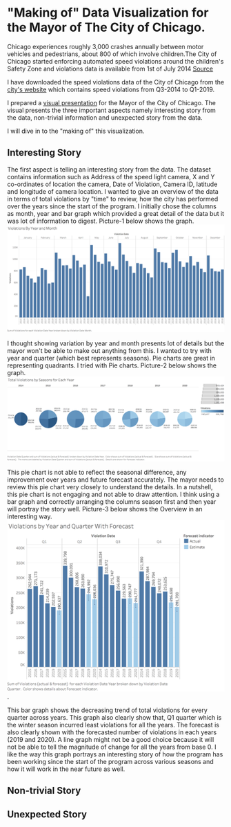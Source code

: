 # "Making of" Data Visualization for the Mayor of The City of Chicago.

Chicago experiences roughly 3,000 crashes annually between motor vehicles and pedestrians, about 800 of which involve children.The City of Chicago started enforcing automated speed violations around the children's Safety Zone and violations data is available from 1st of July 2014 [Source](https://www.chicago.gov/city/en/depts/cdot/supp_info/children_s_safetyzoneporgramautomaticspeedenforcement.html)

I have downloaded the speed violations data of the City of Chicago from the [city's website](https://data.cityofchicago.org/Transportation/Speed-Camera-Violations/hhkd-xvj4) which contains speed violations from Q3-2014 to Q1-2019.

I prepared a [visual presentation](https://public.tableau.com/profile/srinivasan.vasudevan#!/vizhome/InduvidualProject-ThreeAspects/ThreeAspects) for the Mayor of the City of Chicago. The visual presents the three important aspects namely interesting story from the data, non-trivial information and unexpected story from the data.

I will dive in to the "making of" this visualization.

## Interesting Story

The first aspect is telling an interesting story from the data. The dataset contains information such as Address of the speed light camera, X and Y co-ordinates of location the camera, Date of Violation, Camera ID, latitude and longitude of camera location. I wanted to give an overview of the data in terms of total violations by "time" to review, how the city has performed over the years since the start of the program. I initially chose the columns as month, year and bar graph which provided a great detail of the data but it was lot of information to digest. Picture-1 below shows the graph. ![alt text](images/Overview-1.png)

I thought showing variation by year and month presents lot of details but the mayor won't be able to make out anything from this. I wanted to try with year and quarter (which best represents seasons). Pie charts are great in representing quadrants. I tried with Pie charts. 
Picture-2 below shows the graph. ![alt text](images/Overview-3.png)

This pie chart is not able to reflect the seasonal difference, any improvement over years and future forecast accurately. The mayor needs to review this pie chart very closely to understand the details. In a nutshell, this pie chart is not engaging and not able to draw attention. I think using a bar graph and correctly arranging the columns season first and then year will portray the story well. Picture-3 below shows the Overview in an interesting way.![alt text](images/Overview-final.png).

This bar graph shows the decreasing trend of total violations for every quarter across years. This graph also clearly show that, Q1 quarter which is the winter season incurred least violations for all the years. The forecast is also clearly shown with the forecasted number of violations in each years (2019 and 2020).
A line graph might not be a good choice because it will not be able to tell the magnitude of change for all the years from base 0. I like the way this graph portrays an interesting story of how the program has been working since the start of the program across various seasons and how it will work in the near future as well.

## Non-trivial Story

## Unexpected Story





